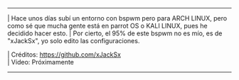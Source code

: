 ____________________________________________________________________________________________________________________________________________________________
| Hace unos días subí un entorno con bspwm pero para ARCH LINUX, pero como sé que mucha gente está en parrot OS o KALI LINUX, pues he decidido hacer esto. 
| Por cierto, el 95% de este bspwm no es mío, es de "xJackSx", yo solo edito las configuraciones.                                                          


| Créditos: https://github.com/xJackSx                                                                                                                     
| Vídeo: Próximamente                                                                                                                                      

____________________________________________________________________________________________________________________________________________________________
